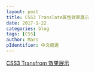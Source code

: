 ```yaml
---
layout: post
title: CSS3 Translate属性效果展示
date: 2017-1-22
categories: blog
tags: [CSS]
author: Mars
pIdentifier: 中文缩进
---
```

[CSS3 Transfrom 效果展示](/assets/sites/CSS3_Translate_Show.html)

